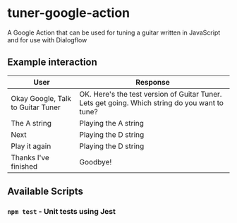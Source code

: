 # tuner-google-action

A Google Action that can be used for tuning a guitar written in JavaScript and for use with Dialogflow

## Example interaction

| User                              | Response                                                                                       |
| --------------------------------- | ---------------------------------------------------------------------------------------------- |
| Okay Google, Talk to Guitar Tuner | OK. Here's the test version of Guitar Tuner. Lets get going. Which string do you want to tune? |
| The A string                      | Playing the A string                                                                           |
| Next                              | Playing the D string                                                                           |
| Play it again                     | Playing the D string                                                                           |
| Thanks I've finished              | Goodbye!                                                                                       |

## Available Scripts

### `npm test` - Unit tests using Jest